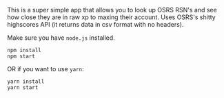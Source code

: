 This is a super simple app that allows you to look up OSRS RSN's and see how close they are in raw xp to maxing their account. Uses OSRS's shitty highscores API (it returns data in csv format with no headers).

Make sure you have `node.js` installed.

```
npm install
npm start
```

OR if you want to use `yarn`:

```
yarn install
yarn start
```
